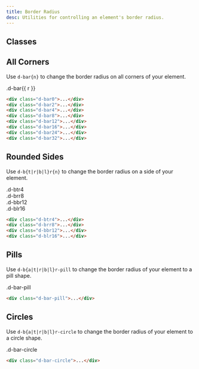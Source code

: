 ```yaml
---
title: Border Radius
desc: Utilities for controlling an element's border radius.
---
```


## Classes
<div class="d-h464 d-of-y-scroll d-bb d-bc-black-200">
  <utility-class-table>
    <template #content>
      <tbody>
        <tr>
          <th scope="row" class="d-ff-mono d-fc-purple d-fw-normal d-fs12">.d-bar-unset</th>
          <td class="d-ff-mono d-fc-orange d-fs12">border-radius: unset !important;</td>
        </tr>
      </tbody>
      <tbody v-for="i in ['a', 't', 'r', 'b', 'l']">
        <tr v-for="r in [0, 2, 4, 8, 12, 16, 24, 32, '-circle', '-pill']">
          <th scope="row" class="d-ff-mono d-fc-purple d-fw-normal d-fs12">.d-b{{ i }}r{{ r }}</th>
          <td>
            <div class="d-d-flex d-jc-space-between d-ai-center">
              <div class="d-fl-grow1 d-ff-mono d-fc-orange d-fs12">
                <span v-if="i === 'a'">border-radius: var(--br{{ r }}) !important;</span>
                <span v-else-if="i === 't'"> 
                  border-top-left-radius: var(--br{{ r }}) !important;<br/>
                  border-top-right-radius: var(--br{{ r }}) !important;
                </span>
                <span v-else-if="i === 'r'"> 
                  border-top-right-radius: var(--br{{ r }}) !important;<br/>
                  border-bottom-right-radius: var(--br{{ r }}) !important;
                </span>
                <span v-else-if="i === 'b'"> 
                  border-bottom-left-radius: var(--br{{ r }}) !important;<br/>
                  border-bottom-right-radius: var(--br{{ r }}) !important;
                </span>
                <span v-else-if="i === 'l'"> 
                  border-bottom-left-radius: var(--br{{ r }}) !important;
                  border-top-left-radius: var(--br{{ r }}) !important;<br/>
                </span>
              </div>
              <div 
                class="d-fl-shrink0 d-m4 d-ml16 d-h32 d-bgc-black-300"
                :class="[r === '-circle' ? 'd-w32' : 'd-w64', `d-b${i}r${r}`]"
              >
              </div>
            </div>
          </td>
        </tr>
      </tbody>
    </template>
  </utility-class-table>
</div>

## All Corners
Use `d-bar{n}` to change the border radius on all corners of your element.

<code-well-header class="d-fl-col4 d-flg8 d-fw-wrap d-p24 d-bgc-purple-100 d-bgo50 d-w100p d-hmn102" custom>
  <div
    v-for="r in [0, 2, 4, 8, 12, 16, 24, 32]"
    class="d-fl-center d-p16 d-hmn48 d-bgc-purple-300 d-fs18 d-fw-bold"
    :class="`d-bar${r}`"
  >
    .d-bar{{ r }}
  </div>
</code-well-header>


```html
<div class="d-bar0">...</div>
<div class="d-bar2">...</div>
<div class="d-bar4">...</div>
<div class="d-bar8">...</div>
<div class="d-bar12">...</div>
<div class="d-bar16">...</div>
<div class="d-bar24">...</div>
<div class="d-bar32">...</div>
```

## Rounded Sides
Use `d-b{t|r|b|l}r{n}` to change the border radius on a side of your element.


<code-well-header class="d-fl-center d-flg8 d-fw-wrap d-p24 d-bgc-pink-100 d-bgo50 d-w100p d-hmn102 lg:d-stack8 d-flow8" custom>
  <div class="d-fl-center d-p16 d-h48 d-btr4 d-bgc-pink-300 d-fs24 d-fw-bold">.d-btr4</div>
  <div class="d-fl-center d-p16 d-h48 d-brr8 d-bgc-pink-300 d-fs24 d-fw-bold">.d-brr8</div>
  <div class="d-fl-center d-p16 d-h48 d-bbr12 d-bgc-pink-300 d-fs24 d-fw-bold">.d-bbr12</div>
  <div class="d-fl-center d-p16 d-h48 d-blr16 d-bgc-pink-300 d-fs24 d-fw-bold">.d-blr16</div>
</code-well-header>



```html
<div class="d-btr4">...</div>
<div class="d-brr8">...</div>
<div class="d-bbr12">...</div>
<div class="d-blr16">...</div>
```

## Pills
Use `d-b{a|t|r|b|l}r-pill` to change the border radius of your element to a pill shape.


<code-well-header class="d-fl-center d-flg8 d-fw-wrap d-p24 d-bgc-green-100 d-bgo50 d-w100p d-hmn102" custom>
            <div class="d-fl-center d-p16 d-h64 d-wmn264 d-bar-pill d-bgc-green-300 d-fs24 d-fw-bold">.d-bar-pill</div>
</code-well-header>



```html
<div class="d-bar-pill">...</div>
```

## Circles
Use `d-b{a|t|r|b|l}r-circle` to change the border radius of your element to a circle shape.


<code-well-header class="d-fl-center d-flg8 d-fw-wrap d-p24 d-bgc-red-100 d-bgo50 d-w100p d-hmn102" custom>
            <div class="d-fl-center d-p16 d-h264 d-w264 d-bar-circle d-bgc-red-400 d-fs24 d-fw-bold d-fc-white">.d-bar-circle</div>
</code-well-header>



```html
<div class="d-bar-circle">...</div>
```

